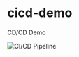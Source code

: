 # cicd-demo

CD/CD Demo

![CI/CD Pipeline](https://github.com/dtturcotte/ci-cd-demo/workflows/CI/CD%20Pipeline/badge.svg)
